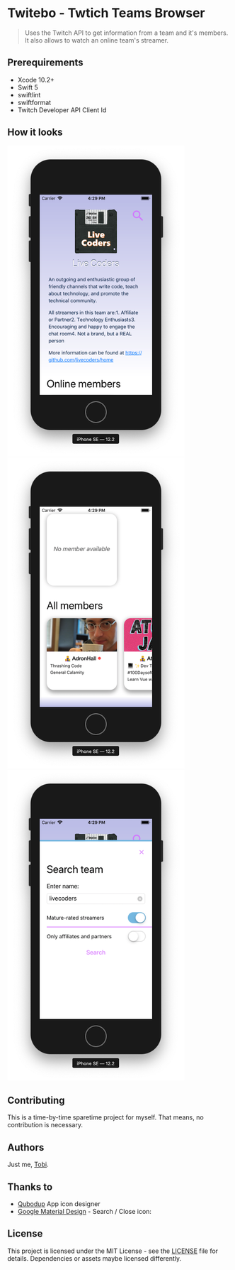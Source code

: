 # Twitebo - Twtich Teams Browser
> Uses the Twitch API to get information from a team and it's members. It also allows to watch an online team's streamer.

## Prerequirements
- Xcode 10.2+
- Swift 5
- swiftlint
- swiftformat
- Twitch Developer API Client Id

## How it looks

![Team](docs/team-1.png)
![Team](docs/team-2.png)
![Search](docs/search.png)

## Contributing

This is a time-by-time sparetime project for myself. That means, no contribution is necessary.

## Authors

Just me, [Tobi]([https://tscholze.github.io).

## Thanks to

* [Qubodup](https://openclipart.org/user-detail/qubodup) App icon designer
* [Google Material Design](https://materialdesignicons.com/) - Search / Close icon: 

## License

This project is licensed under the MIT License - see the [LICENSE](LICENSE.md) file for details.
Dependencies or assets maybe licensed differently.